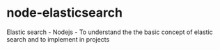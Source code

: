 # node-elasticsearch
Elastic search  - Nodejs  - To understand the the basic concept of elastic search and to implement in projects
